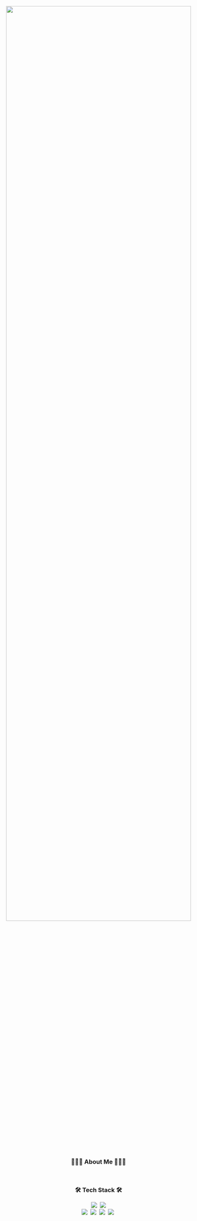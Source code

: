<!-- ![header](https://user-images.githubusercontent.com/75834421/132097906-7495240f-ad6a-41ca-b66b-5c67649f43c9.png) -->

<img style="width: 100%; height: 80%;" src="https://user-images.githubusercontent.com/75834421/132097906-7495240f-ad6a-41ca-b66b-5c67649f43c9.png"/>

<br/>

<h3 align="center">🏃🏻‍♀️ About Me 🏃🏻‍♂️</h3>



<br/>

<h3 align="center">🛠 Tech Stack 🛠</h3>

<p align="center">
<img src="https://img.shields.io/badge/HTML-ff4500?style=flat-square&logo=HTML5&logoColor=white"/></a>&nbsp
<img src="https://img.shields.io/badge/CSS-1e90ff?style=flat-square&logo=CSS3&logoColor=white"/>

<br/>
<img src="https://img.shields.io/badge/Javascript-ffd700?style=flat-square&logo=javascript&logoColor=white"/></a>&nbsp
<img src="https://img.shields.io/badge/React-4169e1?style=flat-square&logo=React&logoColor=white"/></a>&nbsp
<img src="https://img.shields.io/badge/styled%2Dcomponents-DB7093?style=flat-square&logo=styled%2Dcomponents&logoColor=white"/></a>&nbsp
<img src="https://img.shields.io/badge/Redux-8a2be2?style=flat-square&logo=Redux&logoColor=white"/></a>&nbsp
</p>

<br/>


